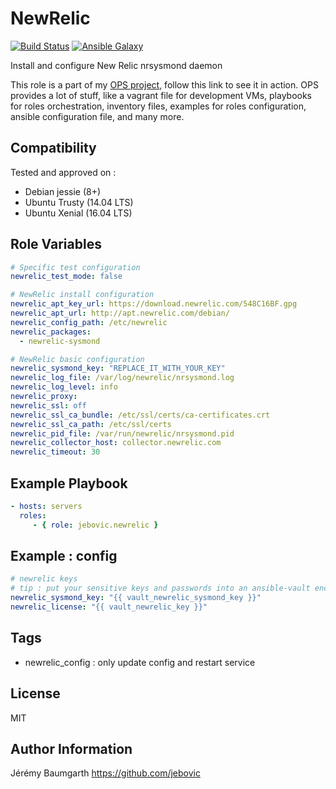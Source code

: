 NewRelic
========

[![Build Status](https://travis-ci.org/jebovic/ansible-newrelic.svg?branch=master)](https://travis-ci.org/jebovic/ansible-newrelic) [![Ansible Galaxy](https://img.shields.io/badge/galaxy-jebovic.newrelic-blue.svg?style=flat)](https://galaxy.ansible.com/jebovic/newrelic)

Install and configure New Relic nrsysmond daemon

This role is a part of my [OPS project](https://github.com/jebovic/ops), follow this link to see it in action. OPS provides a lot of stuff, like a vagrant file for development VMs, playbooks for roles orchestration, inventory files, examples for roles configuration, ansible configuration file, and many more.

Compatibility
-------------

Tested and approved on :

* Debian jessie (8+)
* Ubuntu Trusty (14.04 LTS)
* Ubuntu Xenial (16.04 LTS)

Role Variables
--------------

```yaml
# Specific test configuration
newrelic_test_mode: false

# NewRelic install configuration
newrelic_apt_key_url: https://download.newrelic.com/548C16BF.gpg
newrelic_apt_url: http://apt.newrelic.com/debian/
newrelic_config_path: /etc/newrelic
newrelic_packages:
  - newrelic-sysmond

# NewRelic basic configuration
newrelic_sysmond_key: "REPLACE_IT_WITH_YOUR_KEY"
newrelic_log_file: /var/log/newrelic/nrsysmond.log
newrelic_log_level: info
newrelic_proxy:
newrelic_ssl: off
newrelic_ssl_ca_bundle: /etc/ssl/certs/ca-certificates.crt
newrelic_ssl_ca_path: /etc/ssl/certs
newrelic_pid_file: /var/run/newrelic/nrsysmond.pid
newrelic_collector_host: collector.newrelic.com
newrelic_timeout: 30
```

Example Playbook
----------------

```yaml
- hosts: servers
  roles:
     - { role: jebovic.newrelic }
```

Example : config
----------------

```yaml
# newrelic keys
# tip : put your sensitive keys and passwords into an ansible-vault encoded file, prefix it with "vault_" for clarity
newrelic_sysmond_key: "{{ vault_newrelic_sysmond_key }}"
newrelic_license: "{{ vault_newrelic_key }}"
```

Tags
----

* newrelic_config : only update config and restart service

License
-------

MIT

Author Information
------------------

Jérémy Baumgarth https://github.com/jebovic
